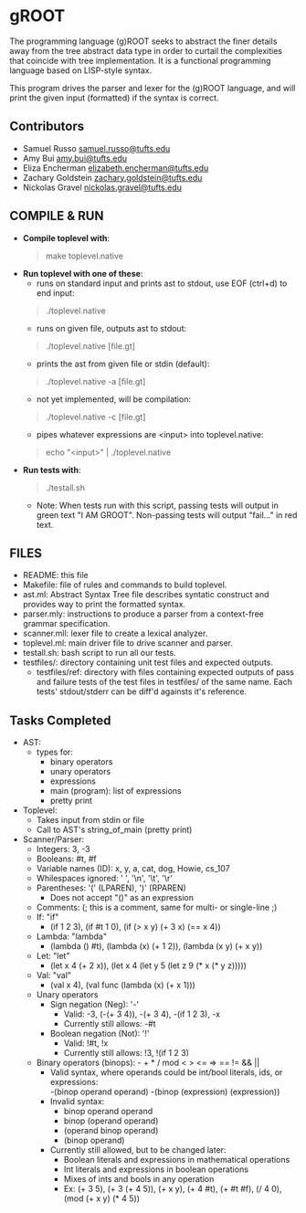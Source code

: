 # gROOT

The programming language (g)ROOT seeks to abstract the finer details away 
from the tree abstract data type in order to curtail the complexities that 
coincide with tree implementation. It is a functional programming language 
based on LISP-style syntax. 

This program drives the parser and lexer for the (g)ROOT language, 
and will 
print the given input (formatted) if the syntax is correct. 


## Contributors
- Samuel Russo          samuel.russo@tufts.edu
- Amy Bui               amy.bui@tufts.edu
- Eliza Encherman       elizabeth.encherman@tufts.edu
- Zachary Goldstein     zachary.goldstein@tufts.edu
- Nickolas Gravel       nickolas.gravel@tufts.edu



## COMPILE & RUN
- **Compile toplevel with**:
    > make toplevel.native
- **Run toplevel with one of these**:
    - runs on standard input and prints ast to stdout, use EOF (ctrl+d) to end input:
    > ./toplevel.native
    - runs on given file, outputs ast to stdout:
    > ./toplevel.native [file.gt]
    - prints the ast from given file or stdin (default):
    > ./toplevel.native -a [file.gt] 
    - not yet implemented, will be compilation:
    > ./toplevel.native -c [file.gt] 
    - pipes whatever expressions are \<input\> into toplevel.native:
    > echo "\<input\>" | ./toplevel.native  
- **Run tests with**:
    > ./testall.sh
    - Note: When tests run with this script, passing tests will output in green text "I AM GROOT". Non-passing tests will output "fail..." in red text. 



## FILES
- README: this file
- Makefile: file of rules and commands to build toplevel.
- ast.ml: Abstract Syntax Tree file describes syntatic construct and provides way to print the formatted syntax.
- parser.mly: instructions to produce a parser from a context-free grammar specification.
- scanner.mll: lexer file to create a lexical analyzer.
- toplevel.ml: main driver file to drive scanner and parser.
- testall.sh: bash script to run all our tests.
- testfiles/: directory containing unit test files and expected outputs.
    - testfiles/ref: directory with files containing expected outputs of pass and failure tests of the test files in testfiles/ of the same name. Each tests' stdout/stderr can be diff'd againsts it's reference. 



## Tasks Completed
- AST:
    - types for:
        - binary operators
        - unary operators
        - expressions
        - main (program): list of expressions
        - pretty print
- Toplevel:
    - Takes input from stdin or file
    - Call to AST's string_of_main (pretty print)
- Scanner/Parser:
    - Integers: 3, -3   
    - Booleans: #t, #f
    - Variable names (ID): x, y, a, cat, dog, Howie, cs_107
    - Whilespaces ignored: ' ', '\n', '\t', '\r'
    - Parentheses: '(' (LPAREN), ')' (RPAREN)
        - Does not accept "()" as an expression
    - Comments: (; this is a comment, same for multi- or single-line ;)
    - If: "if"
        - (if 1 2 3), (if #t 1 0), (if (> x y) (+ 3 x) (== x 4))
    - Lambda: "lambda"
        - (lambda () #t), (lambda (x) (+ 1 2)), (lambda (x y) (+ x y)) 
    - Let: "let"
        - (let x 4 (+ 2 x)), (let x 4 (let y 5 (let z 9 (* x (* y z)))))
    - Val: "val"
        - (val x 4), (val func (lambda (x) (+ x 1)))
    - Unary operators
        - Sign negation (Neg): '-'
            - Valid: -3, (-(+ 3 4)), -(+ 3 4), -(if 1 2 3), -x
            - Currently still allows: -#t
        - Boolean negation (Not): '!'
            - Valid: !#t, !x
            - Currently still allows: !3, !(if 1 2 3)
    - Binary operators (binops):  - + * / mod < > <= => == != && ||
        - Valid syntax, where operands could be int/bool literals, ids, or expressions:  
            -(binop operand operand)
            -(binop (expression) (expression))
        - Invalid syntax:   
            - binop operand operand
            - binop (operand operand)
            - (operand binop operand)
            - (binop operand)
        - Currently still allowed, but to be changed later:
            - Boolean literals and expressions in mathematical operations
            - Int literals and expressions in boolean operations
            - Mixes of ints and bools in any operation
            - Ex: (+ 3 5), (+ 3 (+ 4 5)), (+ x y), (+ 4 #t), (+ #t #f), (/ 4 0), (mod (+ x y) (* 4 5))
